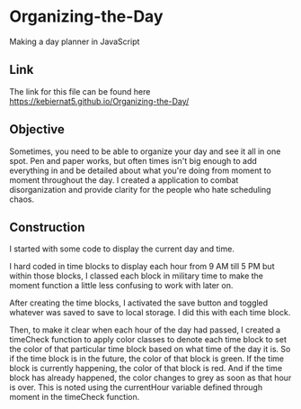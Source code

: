 # Organizing-the-Day
Making a day planner in JavaScript

## Link
The link for this file can be found here https://kebiernat5.github.io/Organizing-the-Day/

## Objective
Sometimes, you need to be able to organize your day and see it all in one spot. Pen and paper works, but often times isn't big enough to add everything in and be detailed about what you're doing from moment to moment throughout the day. I created a application to combat disorganization and provide clarity for the people who hate scheduling chaos.

## Construction
I started with some code to display the current day and time. 

I hard coded in time blocks to display each hour from 9 AM till 5 PM but within those blocks, I classed each block in military time to make the moment function a little less confusing to work with later on.

After creating the time blocks, I activated the save button and toggled whatever was saved to save to local storage. I did this with each time block.

Then, to make it clear when each hour of the day had passed, I created a timeCheck function to apply color classes to denote each time block to set the color of that particular time block based on what time of the day it is. So if the time block is in the future, the color of that block is green. If the time block is currently happening, the color of that block is red. And if the time block has already happened, the color changes to grey as soon as that hour is over. This is noted using the currentHour variable defined through moment in the timeCheck function. 